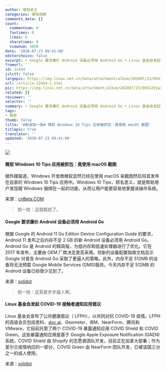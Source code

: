 ```yaml
---
author: 硬核老王
categories: 硬核观察
comments_data: []
count:
  commentnum: 0
  favtimes: 0
  likes: 0
  sharetimes: 0
  viewnum: 3850
date: '2020-07-23 09:41:00'
editorchoice: false
excerpt: • Google 要求廉价 Android 设备必须用 Android Go • Linux 基金会发起 COVID-19 接触者通知应用倡议
fromurl: ''
id: 12444
islctt: false
largepic: https://img.linux.net.cn/data/attachment/album/202007/23/094129jwx7drkof7xcfdxm.jpg
url: /article-12444-1.html
pic: https://img.linux.net.cn/data/attachment/album/202007/23/094129jwx7drkof7xcfdxm.jpg.thumb.jpg
related: []
reviewer: ''
selector: ''
summary: • Google 要求廉价 Android 设备必须用 Android Go • Linux 基金会发起 COVID-19 接触者通知应用倡议
tags:
- 微软
thumb: false
title: '#新闻拍一拍# 微软 Windows 10 Tips 应用被抓包：竟使用 macOS 截图'
titlepic: true
translator: ''
updated: '2020-07-23 09:41:00'
---
```


![](/data/attachment/album/202007/23/094129jwx7drkof7xcfdxm.jpg)


#### 微软 Windows 10 Tips 应用被抓包：竟使用 macOS 截图


据外媒报道，Windows 开发商微软显然已经在使用 macOS 来截图然后将其发布在自家的 Windows 10 Tips 应用中。Windows 10 Tips，顾名思义，就是帮助用户发现跟 Windows 捆绑在一起的功能，从而让用户能更容易地掌握该操作系统。


来源：[cnBeta.COM](https://www.cnbeta.com/articles/tech/1006633.htm)



> 
> 拍一拍：这就尴尬了。
> 
> 
> 


#### Google 要求廉价 Android 设备必须用 Android Go


根据 Google 的 Android 11 Go Edition Device Configuration Guide 的要求，Android 11 发布之后内存不足 2 GB 的新 Android 设备必须用 Android Go。Android Go 是 Android 的精简版，为低内存和低速处理器进行了优化。它在 2017 年发布，主要由 OEM 厂商决定是否采用。但新的设备配置指南文档显示 Google 对普及 Android Go 采取了更逼人的策略。此外，内存不足 512MB 的设备将无法预载 Google Mobile Services (GMS)服务。今天内存不足 512MB 的 Android 设备已经很少见到了。


来源：[solidot](https://www.solidot.org/story?sid=65020)



> 
> 拍一拍：这真是步步逼人啊。
> 
> 
> 


#### Linux 基金会发起 COVID-19 接触者通知应用倡议


Linux 基金会宣布了公共健康倡议（ LFPH），以共同对抗 COVID-19 疫情。LFPH 的高级会员包括思科、[doc.ai](http://doc.ai/)、Geometer、IBM、NearForm、腾讯和 VMware，它目前托管了两个 COVID-19 暴露通知应用 COVID Shield 和 COVID Green。这些暴露通知应用是基于 Google Apple Exposure Notification (GAEN) 系统，COVID Shield 由 Shopify 的志愿者团队开发，目前正在加拿大部署；作为爱尔兰疫情响应的一部分，COVID Green 由 NearForm 团队开发，已被该国三分之一的成人使用。


来源：[solidot](https://www.solidot.org/story?sid=65017)